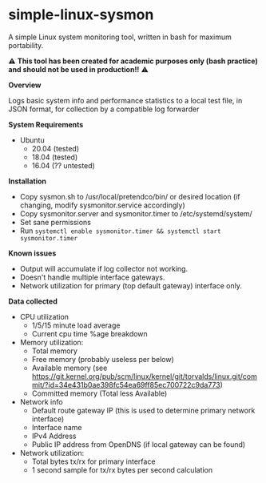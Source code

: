 # simple-linux-sysmon
A simple Linux system monitoring tool, written in bash for maximum portability.

⚠️ **This tool has been created for academic purposes only (bash practice) and should not be used in production!!** ⚠️

**Overview**

Logs basic system info and performance statistics to a local test file, in JSON format, for collection by a compatible log forwarder

**System Requirements**
- Ubuntu
  - 20.04 (tested)
  - 18.04 (tested)
  - 16.04 (?? untested)

**Installation**

- Copy sysmon.sh to /usr/local/pretendco/bin/ or desired location (if changing, modify sysmonitor.service accordingly)
- Copy sysmonitor.server and sysmonitor.timer to /etc/systemd/system/
- Set sane permissions
- Run `systemctl enable sysmonitor.timer && systemctl start sysmonitor.timer`

**Known issues**

- Output will accumulate if log collector not working.
- Doesn't handle multiple interface gateways.
- Network utilization for primary (top default gateway) interface only.

**Data collected**
- CPU utilization
  - 1/5/15 minute load average
  - Current cpu time %age breakdown
- Memory utilization:
  - Total memory
  - Free memory (probably useless per below)
  - Available memory (see https://git.kernel.org/pub/scm/linux/kernel/git/torvalds/linux.git/commit/?id=34e431b0ae398fc54ea69ff85ec700722c9da773)
  - Committed memory (Total less Available)
- Network info
  - Default route gateway IP (this is used to determine primary network interface)
  - Interface name
  - IPv4 Address
  - Public IP address from OpenDNS (if local gateway can be found)
- Network utilization:
  - Total bytes tx/rx for primary interface
  - 1 second sample for tx/rx bytes per second calculation
